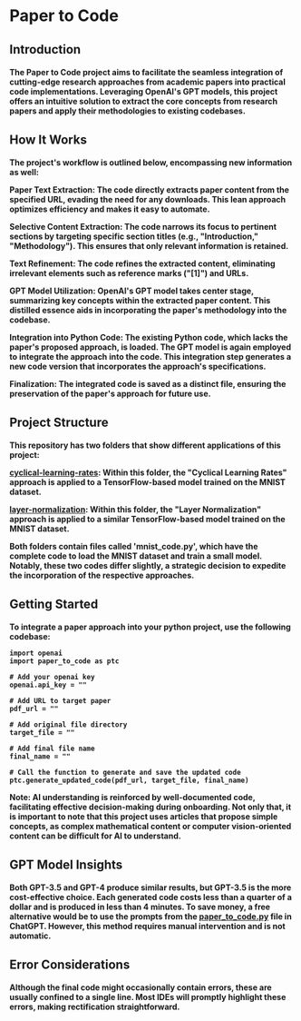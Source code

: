 <h1> Paper to Code <h2>


<h2> Introduction <h4>

The Paper to Code project aims to facilitate the seamless integration of cutting-edge research approaches from academic papers into practical code implementations. Leveraging OpenAI's GPT models, this project offers an intuitive solution to extract the core concepts from research papers and apply their methodologies to existing codebases.


<h2> How It Works <h4>

The project's workflow is outlined below, encompassing new information as well:

**Paper Text Extraction**: The code directly extracts paper content from the specified URL, evading the need for any downloads. This lean approach optimizes efficiency and makes it easy to automate.

**Selective Content Extraction**: The code narrows its focus to pertinent sections by targeting specific section titles (e.g., "Introduction," "Methodology"). This ensures that only relevant information is retained.

**Text Refinement**: The code refines the extracted content, eliminating irrelevant elements such as reference marks ("[1]") and URLs.

**GPT Model Utilization**: OpenAI's GPT model takes center stage, summarizing key concepts within the extracted paper content. This distilled essence aids in incorporating the paper's methodology into the codebase.

**Integration into Python Code**: The existing Python code, which lacks the paper's proposed approach, is loaded. The GPT model is again employed to integrate the approach into the code. This integration step generates a new code version that incorporates the approach's specifications.

**Finalization**: The integrated code is saved as a distinct file, ensuring the preservation of the paper's approach for future use.


<h2> Project Structure <h4>

This repository has two folders that show different applications of this project:

[cyclical-learning-rates](cyclical-learning-rates): Within this folder, the "Cyclical Learning Rates" approach is applied to a TensorFlow-based model trained on the MNIST dataset.

[layer-normalization](layer-normalization): Within this folder, the "Layer Normalization" approach is applied to a similar TensorFlow-based model trained on the MNIST dataset.

Both folders contain files called 'mnist_code.py', which have the complete code to load the MNIST dataset and train a small model. Notably, these two codes differ slightly, a strategic decision to expedite the incorporation of the respective approaches.


<h2> Getting Started <h4>

To integrate a paper approach into your python project, use the following codebase:

    import openai
    import paper_to_code as ptc

    # Add your openai key
    openai.api_key = ""
    
    # Add URL to target paper
    pdf_url = ""
    
    # Add original file directory
    target_file = ""
    
    # Add final file name
    final_name = ""
    
    # Call the function to generate and save the updated code
    ptc.generate_updated_code(pdf_url, target_file, final_name)

Note: AI understanding is reinforced by well-documented code, facilitating effective decision-making during onboarding. Not only that, it is important to note that this project uses articles that propose simple concepts, as complex mathematical content or computer vision-oriented content can be difficult for AI to understand.


<h2> GPT Model Insights <h4>

Both GPT-3.5 and GPT-4 produce similar results, but GPT-3.5 is the more cost-effective choice. Each generated code costs less than a quarter of a dollar and is produced in less than 4 minutes. To save money, a free alternative would be to use the prompts from the [paper_to_code.py](paper_to_code.py) file in ChatGPT. However, this method requires manual intervention and is not automatic.


<h2> Error Considerations <h4>

Although the final code might occasionally contain errors, these are usually confined to a single line. Most IDEs will promptly highlight these errors, making rectification straightforward.